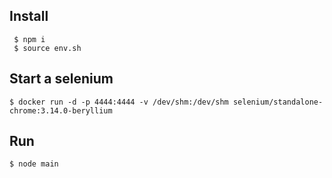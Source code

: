
## Install
```
 $ npm i
 $ source env.sh
 ```

## Start a selenium 

```
$ docker run -d -p 4444:4444 -v /dev/shm:/dev/shm selenium/standalone-chrome:3.14.0-beryllium

```

 ## Run
 ```
$ node main
 ```